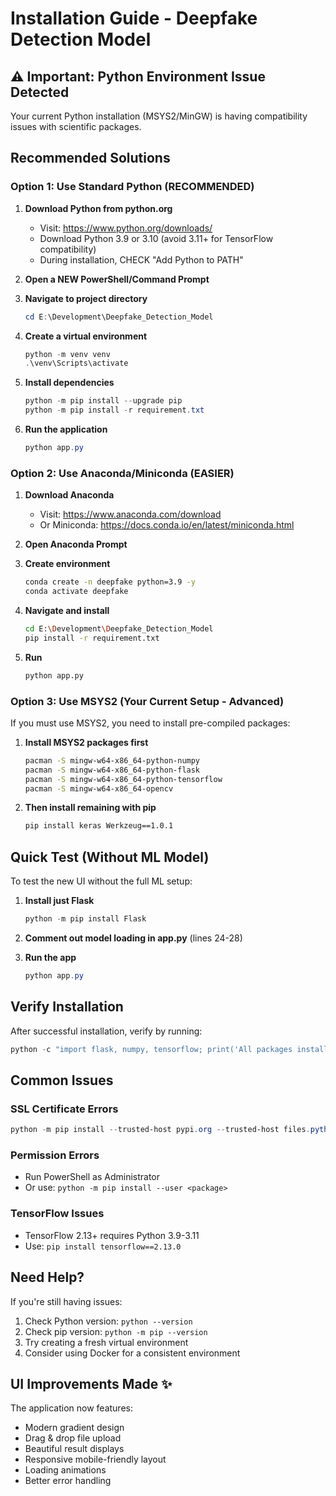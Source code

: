 # Installation Guide - Deepfake Detection Model

## ⚠️ Important: Python Environment Issue Detected

Your current Python installation (MSYS2/MinGW) is having compatibility issues with scientific packages.

## Recommended Solutions

### Option 1: Use Standard Python (RECOMMENDED)

1. **Download Python from python.org**
   - Visit: https://www.python.org/downloads/
   - Download Python 3.9 or 3.10 (avoid 3.11+ for TensorFlow compatibility)
   - During installation, CHECK "Add Python to PATH"

2. **Open a NEW PowerShell/Command Prompt**

3. **Navigate to project directory**
   ```powershell
   cd E:\Development\Deepfake_Detection_Model
   ```

4. **Create a virtual environment**
   ```powershell
   python -m venv venv
   .\venv\Scripts\activate
   ```

5. **Install dependencies**
   ```powershell
   python -m pip install --upgrade pip
   python -m pip install -r requirement.txt
   ```

6. **Run the application**
   ```powershell
   python app.py
   ```

### Option 2: Use Anaconda/Miniconda (EASIER)

1. **Download Anaconda**
   - Visit: https://www.anaconda.com/download
   - Or Miniconda: https://docs.conda.io/en/latest/miniconda.html

2. **Open Anaconda Prompt**

3. **Create environment**
   ```bash
   conda create -n deepfake python=3.9 -y
   conda activate deepfake
   ```

4. **Navigate and install**
   ```bash
   cd E:\Development\Deepfake_Detection_Model
   pip install -r requirement.txt
   ```

5. **Run**
   ```bash
   python app.py
   ```

### Option 3: Use MSYS2 (Your Current Setup - Advanced)

If you must use MSYS2, you need to install pre-compiled packages:

1. **Install MSYS2 packages first**
   ```bash
   pacman -S mingw-w64-x86_64-python-numpy
   pacman -S mingw-w64-x86_64-python-flask
   pacman -S mingw-w64-x86_64-python-tensorflow
   pacman -S mingw-w64-x86_64-opencv
   ```

2. **Then install remaining with pip**
   ```bash
   pip install keras Werkzeug==1.0.1
   ```

## Quick Test (Without ML Model)

To test the new UI without the full ML setup:

1. **Install just Flask**
   ```powershell
   python -m pip install Flask
   ```

2. **Comment out model loading in app.py** (lines 24-28)

3. **Run the app**
   ```powershell
   python app.py
   ```

## Verify Installation

After successful installation, verify by running:

```powershell
python -c "import flask, numpy, tensorflow; print('All packages installed successfully!')"
```

## Common Issues

### SSL Certificate Errors
```powershell
python -m pip install --trusted-host pypi.org --trusted-host files.pythonhosted.org <package>
```

### Permission Errors
- Run PowerShell as Administrator
- Or use: `python -m pip install --user <package>`

### TensorFlow Issues
- TensorFlow 2.13+ requires Python 3.9-3.11
- Use: `pip install tensorflow==2.13.0`

## Need Help?

If you're still having issues:

1. Check Python version: `python --version`
2. Check pip version: `python -m pip --version`
3. Try creating a fresh virtual environment
4. Consider using Docker for a consistent environment

## UI Improvements Made ✨

The application now features:
- Modern gradient design
- Drag & drop file upload
- Beautiful result displays
- Responsive mobile-friendly layout
- Loading animations
- Better error handling

